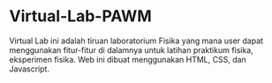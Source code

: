 # Virtual-Lab-PAWM

Virtual Lab ini adalah tiruan laboratorium Fisika yang mana user dapat menggunakan fitur-fitur di dalamnya untuk latihan praktikum fisika, eksperimen fisika. Web ini dibuat menggunakan HTML, CSS, dan Javascript.
